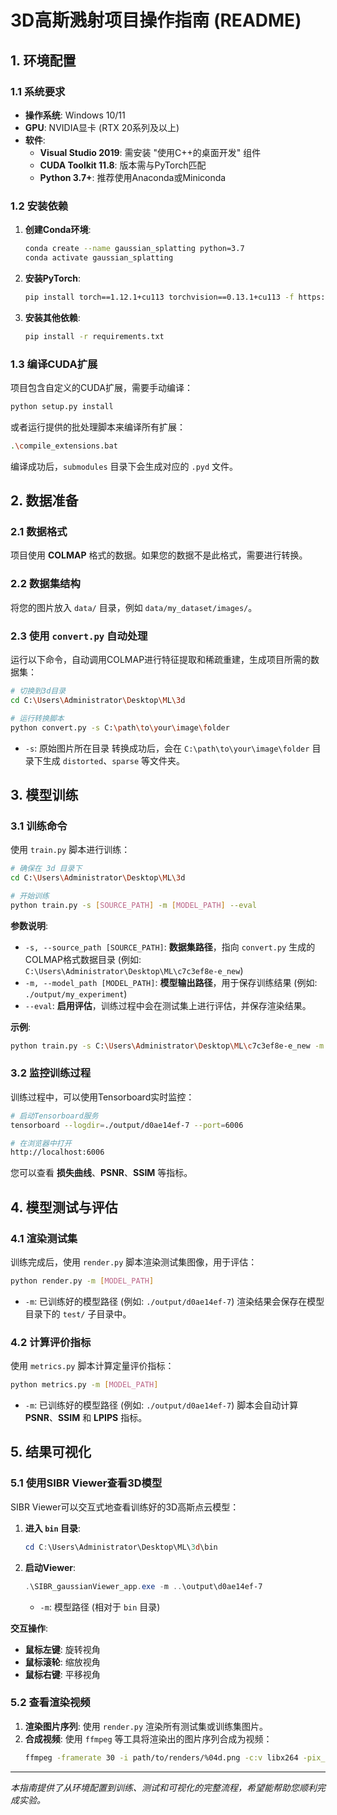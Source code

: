 # 3D高斯溅射项目操作指南 (README)

## 1. 环境配置

### 1.1 系统要求
- **操作系统**: Windows 10/11
- **GPU**: NVIDIA显卡 (RTX 20系列及以上)
- **软件**:
    - **Visual Studio 2019**: 需安装 "使用C++的桌面开发" 组件
    - **CUDA Toolkit 11.8**: 版本需与PyTorch匹配
    - **Python 3.7+**: 推荐使用Anaconda或Miniconda

### 1.2 安装依赖
1.  **创建Conda环境**:
    ```bash
    conda create --name gaussian_splatting python=3.7
    conda activate gaussian_splatting
    ```

2.  **安装PyTorch**:
    ```bash
    pip install torch==1.12.1+cu113 torchvision==0.13.1+cu113 -f https://download.pytorch.org/whl/torch_stable.html
    ```

3.  **安装其他依赖**:
    ```bash
    pip install -r requirements.txt
    ```

### 1.3 编译CUDA扩展
项目包含自定义的CUDA扩展，需要手动编译：
```bash
python setup.py install
```
或者运行提供的批处理脚本来编译所有扩展：
```bash
.\compile_extensions.bat
```
编译成功后，`submodules` 目录下会生成对应的 `.pyd` 文件。

## 2. 数据准备

### 2.1 数据格式
项目使用 **COLMAP** 格式的数据。如果您的数据不是此格式，需要进行转换。

### 2.2 数据集结构
将您的图片放入 `data/` 目录，例如 `data/my_dataset/images/`。

### 2.3 使用 `convert.py` 自动处理
运行以下命令，自动调用COLMAP进行特征提取和稀疏重建，生成项目所需的数据集：
```bash
# 切换到3d目录
cd C:\Users\Administrator\Desktop\ML\3d

# 运行转换脚本
python convert.py -s C:\path\to\your\image\folder
```
- `-s`: 原始图片所在目录
转换成功后，会在 `C:\path\to\your\image\folder` 目录下生成 `distorted`、`sparse` 等文件夹。

## 3. 模型训练

### 3.1 训练命令
使用 `train.py` 脚本进行训练：
```bash
# 确保在 3d 目录下
cd C:\Users\Administrator\Desktop\ML\3d

# 开始训练
python train.py -s [SOURCE_PATH] -m [MODEL_PATH] --eval
```

**参数说明**:
- `-s, --source_path [SOURCE_PATH]`: **数据集路径**，指向 `convert.py` 生成的COLMAP格式数据目录 (例如: `C:\Users\Administrator\Desktop\ML\c7c3ef8e-e_new`)
- `-m, --model_path [MODEL_PATH]`: **模型输出路径**，用于保存训练结果 (例如: `./output/my_experiment`)
- `--eval`: **启用评估**，训练过程中会在测试集上进行评估，并保存渲染结果。

**示例**:
```bash
python train.py -s C:\Users\Administrator\Desktop\ML\c7c3ef8e-e_new -m ./output/d0ae14ef-7 --eval
```

### 3.2 监控训练过程
训练过程中，可以使用Tensorboard实时监控：
```bash
# 启动Tensorboard服务
tensorboard --logdir=./output/d0ae14ef-7 --port=6006

# 在浏览器中打开
http://localhost:6006
```
您可以查看 **损失曲线**、**PSNR**、**SSIM** 等指标。

## 4. 模型测试与评估

### 4.1 渲染测试集
训练完成后，使用 `render.py` 脚本渲染测试集图像，用于评估：
```bash
python render.py -m [MODEL_PATH]
```
- `-m`: 已训练好的模型路径 (例如: `./output/d0ae14ef-7`)
渲染结果会保存在模型目录下的 `test/` 子目录中。

### 4.2 计算评价指标
使用 `metrics.py` 脚本计算定量评价指标：
```bash
python metrics.py -m [MODEL_PATH]
```
- `-m`: 已训练好的模型路径 (例如: `./output/d0ae14ef-7`)
脚本会自动计算 **PSNR**、**SSIM** 和 **LPIPS** 指标。

## 5. 结果可视化

### 5.1 使用SIBR Viewer查看3D模型
SIBR Viewer可以交互式地查看训练好的3D高斯点云模型：

1.  **进入 `bin` 目录**:
    ```powershell
    cd C:\Users\Administrator\Desktop\ML\3d\bin
    ```

2.  **启动Viewer**:
    ```powershell
    .\SIBR_gaussianViewer_app.exe -m ..\output\d0ae14ef-7
    ```
    - `-m`: 模型路径 (相对于 `bin` 目录)

**交互操作**:
- **鼠标左键**: 旋转视角
- **鼠标滚轮**: 缩放视角
- **鼠标右键**: 平移视角

### 5.2 查看渲染视频
1.  **渲染图片序列**:
    使用 `render.py` 渲染所有测试集或训练集图片。
2.  **合成视频**:
    使用 `ffmpeg` 等工具将渲染出的图片序列合成为视频：
    ```bash
    ffmpeg -framerate 30 -i path/to/renders/%04d.png -c:v libx264 -pix_fmt yuv420p output.mp4
    ```

---
*本指南提供了从环境配置到训练、测试和可视化的完整流程，希望能帮助您顺利完成实验。* 
